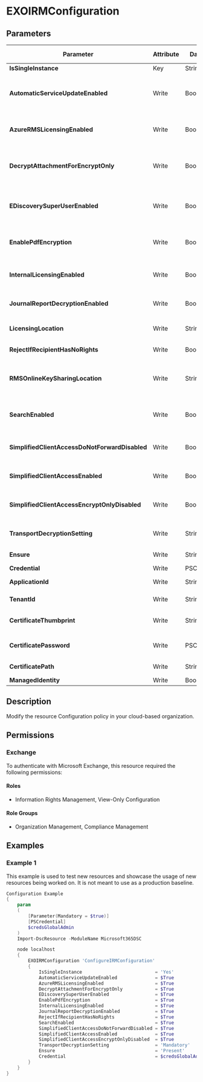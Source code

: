 ﻿# EXOIRMConfiguration

## Parameters

| Parameter | Attribute | DataType | Description | Allowed Values |
| --- | --- | --- | --- | --- |
| **IsSingleInstance** | Key | String | Only valid value is 'Yes'. | `Yes` |
| **AutomaticServiceUpdateEnabled** | Write | Boolean | The AutomaticServiceUpdateEnabled parameter specifies whether to allow the automatic addition of new features within Azure Information Protection for your cloud-based organization. | |
| **AzureRMSLicensingEnabled** | Write | Boolean | The AzureRMSLicensingEnabled parameter specifies whether the Exchange Online organization can to connect directly to Azure Rights Management. | |
| **DecryptAttachmentForEncryptOnly** | Write | Boolean | The DecryptAttachmentForEncryptOnly parameter specifies whether mail recipients have unrestricted rights on the attachment or not for Encrypt-only mails sent using Microsoft Purview Message Encryption. | |
| **EDiscoverySuperUserEnabled** | Write | Boolean | The EDiscoverySuperUserEnabled parameter specifies whether members of the Discovery Management role group can access IRM-protected messages in a discovery mailbox that were returned by a discovery search. | |
| **EnablePdfEncryption** | Write | Boolean | The EnablePdfEncryption parameter specifies whether to enable the encryption of PDF attachments using Microsoft Purview Message Encryption.  | |
| **InternalLicensingEnabled** | Write | Boolean | The InternalLicensingEnabled parameter specifies whether to enable IRM features for messages that are sent to internal and external recipients. | |
| **JournalReportDecryptionEnabled** | Write | Boolean | The JournalReportDecryptionEnabled parameter specifies whether to enable journal report decryption. | |
| **LicensingLocation** | Write | StringArray[] | The LicensingLocation parameter specifies the RMS licensing URLs. You can specify multiple URL values separated by commas. | |
| **RejectIfRecipientHasNoRights** | Write | Boolean | This parameter is available only in the cloud-based service. | |
| **RMSOnlineKeySharingLocation** | Write | String | The RMSOnlineKeySharingLocation parameter specifies the Azure Rights Management URL that's used to get the trusted publishing domain (TPD) for the Exchange Online organization. | |
| **SearchEnabled** | Write | Boolean | The SearchEnabled parameter specifies whether to enable searching of IRM-encrypted messages in Outlook on the web (formerly known as Outlook Web App). | |
| **SimplifiedClientAccessDoNotForwardDisabled** | Write | Boolean | The SimplifiedClientAccessDoNotForwardDisabled parameter specifies whether to disable Do not forward in Outlook on the web. | |
| **SimplifiedClientAccessEnabled** | Write | Boolean | The SimplifiedClientAccessEnabled parameter specifies whether to enable the Protect button in Outlook on the web. | |
| **SimplifiedClientAccessEncryptOnlyDisabled** | Write | Boolean | The SimplifiedClientAccessEncryptOnlyDisabled parameter specifies whether to disable Encrypt only in Outlook on the web.  | |
| **TransportDecryptionSetting** | Write | String | The TransportDecryptionSetting parameter specifies the transport decryption configuration. | `Disabled`, `Mandatory`, `Optional` |
| **Ensure** | Write | String | Specifies if this Outbound connector should exist. | `Present`, `Absent` |
| **Credential** | Write | PSCredential | Credentials of the Exchange Global Admin | |
| **ApplicationId** | Write | String | Id of the Azure Active Directory application to authenticate with. | |
| **TenantId** | Write | String | Id of the Azure Active Directory tenant used for authentication. | |
| **CertificateThumbprint** | Write | String | Thumbprint of the Azure Active Directory application's authentication certificate to use for authentication. | |
| **CertificatePassword** | Write | PSCredential | Username can be made up to anything but password will be used for CertificatePassword | |
| **CertificatePath** | Write | String | Path to certificate used in service principal usually a PFX file. | |
| **ManagedIdentity** | Write | Boolean | Managed ID being used for authentication. | |

## Description

Modify the resource Configuration policy in your cloud-based organization.

## Permissions

### Exchange

To authenticate with Microsoft Exchange, this resource required the following permissions:

#### Roles

- Information Rights Management, View-Only Configuration

#### Role Groups

- Organization Management, Compliance Management

## Examples

### Example 1

This example is used to test new resources and showcase the usage of new resources being worked on.
It is not meant to use as a production baseline.

```powershell
Configuration Example
{
    param
    (
        [Parameter(Mandatory = $true)]
        [PSCredential]
        $credsGlobalAdmin
    )
    Import-DscResource -ModuleName Microsoft365DSC

    node localhost
    {
        EXOIRMConfiguration 'ConfigureIRMConfiguration'
        {
            IsSingleInstance                           = 'Yes'
            AutomaticServiceUpdateEnabled              = $True
            AzureRMSLicensingEnabled                   = $True
            DecryptAttachmentForEncryptOnly            = $True
            EDiscoverySuperUserEnabled                 = $True
            EnablePdfEncryption                        = $True
            InternalLicensingEnabled                   = $True
            JournalReportDecryptionEnabled             = $True
            RejectIfRecipientHasNoRights               = $True
            SearchEnabled                              = $True
            SimplifiedClientAccessDoNotForwardDisabled = $True
            SimplifiedClientAccessEnabled              = $True
            SimplifiedClientAccessEncryptOnlyDisabled  = $True
            TransportDecryptionSetting                 = 'Mandatory'
            Ensure                                     = 'Present'
            Credential                                 = $credsGlobalAdmin
        }
    }
}
```

